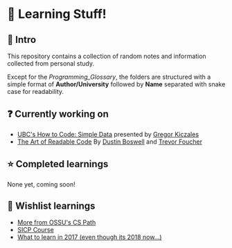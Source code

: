 # :snail: Learning Stuff!

## :wave: Intro

This repository contains a collection of random notes and information collected from personal study.

Except for the *Programming_Glossary*, the folders are structured with a simple format of **Author/University** followed by **Name** separated with snake case for readability.

## :question: Currently working on

- [UBC's How to Code: Simple Data](https://github.com/Scoutski/learning/tree/master/UBC_Simple_Data) presented by [Gregor Kiczales](https://www.edx.org/bio/gregor-kiczales)
- [The Art of Readable Code](http://shop.oreilly.com/product/9780596802301.do) By [Dustin Boswell](http://www.oreilly.com/pub/au/4724) and [Trevor Foucher](http://www.oreilly.com/pub/au/4725)

## :star: Completed learnings

None yet, coming soon!

## :eyes: Wishlist learnings

- [More from OSSU's CS Path](https://github.com/ossu/computer-science)
- [SICP Course](https://github.com/creactiviti/sicp-course)
- [What to learn in 2017 (even though its 2018 now...)](https://medium.freecodecamp.org/what-to-learn-in-2017-if-youre-a-frontend-developer-b6cfef46effd)

